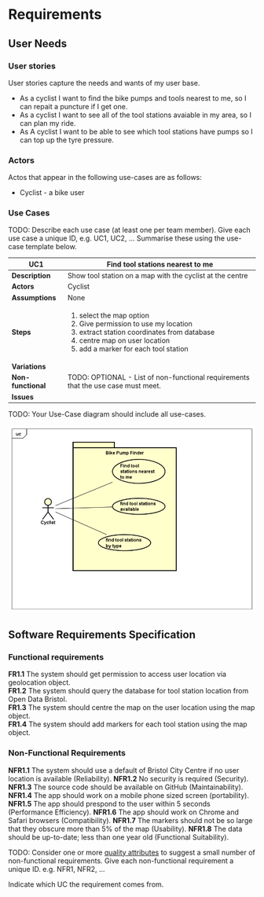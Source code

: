 # Requirements

## User Needs

### User stories
User stories capture the needs and wants of my user base.

* As a cyclist I want to find the bike pumps and tools nearest to me, so I can repait a puncture if I get one.
* As a cyclist I want to see all of the tool stations avaiable in my area, so I can plan my ride.
* As A cyclist I want to be able to see which tool stations have pumps so I can top up the tyre pressure.

### Actors
Actos that appear in the following use-cases are as follows:

* Cyclist - a bike user

### Use Cases
TODO: Describe each use case (at least one per team member).
    Give each use case a unique ID, e.g. UC1, UC2, ...
    Summarise these using the use-case template below.

| UC1 | Find tool stations nearest to me | 
| -------------------------------------- | ------------------- |
| **Description** | Show tool station on a map with the cyclist at the centre |
| **Actors** | Cyclist |
| **Assumptions** | None
| **Steps** | <ol><li>select the map option</li><li>Give permission to use my location</li><li>extract station coordinates from database</li><li>centre map on user location</li><li>add a marker for each tool station</li></ol> |
| **Variations** |  |
| **Non-functional** | TODO: OPTIONAL - List of non-functional requirements that the use case must meet. |
| **Issues** |  |


TODO: Your Use-Case diagram should include all use-cases.

![Insert your Use-Case Diagram Here](images/use-case.png)

## Software Requirements Specification
### Functional requirements

**FR1.1**	The system should get permission to access user location via geolocation object.<br>
**FR1.2**	The system should query the database for tool station location from Open Data Bristol.<br>
**FR1.3**	The system should centre the map on the user location using the map object.<br>
**FR1.4**	The system should add markers for each tool station using the map object.<br>



### Non-Functional Requirements

**NFR1.1** The system should use a default of Bristol City Centre if no user location is available (Reliability).
**NFR1.2** No security is required (Security).
**NFR1.3** The source code should be available on GitHub (Maintainability).
**NFR1.4** The app should work on a mobile phone sized screen (portability).
**NFR1.5** The app should prespond to the user within 5 seconds (Performance Efficiency).
**NFR1.6** The app should work on Chrome and Safari browsers (Compatibility).
**NFR1.7** The markers should not be so large that they obscure more than 5% of the map (Usability).
**NFR1.8** The data should be up-to-date; less than one year old (Functional Suitability).



TODO: Consider one or more [quality attributes](https://en.wikipedia.org/wiki/ISO/IEC_9126) to suggest a small number of non-functional requirements.
Give each non-functional requirement a unique ID. e.g. NFR1, NFR2, ...

Indicate which UC the requirement comes from.
